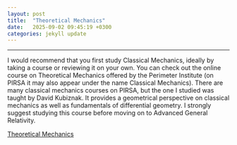 ```yaml
---
layout: post
title:  "Theoretical Mechanics"
date:   2025-09-02 09:45:19 +0300
categories: jekyll update
---
```


---
I would recommend that you first study Classical Mechanics, ideally by taking a course or reviewing it on your own. You can check out the online course on Theoretical Mechanics offered by the Perimeter Institute (on PIRSA it may also appear under the name Classical Mechanics). There are many classical mechanics courses on PIRSA, but the one I studied was taught by David Kubiznak. It provides a geometrical perspective on classical mechanics as well as fundamentals of differential geometry. I strongly suggest studying this course before moving on to Advanced General Relativity.


[Theoretical Mechanics](/assets/files/TheoreticalMechanics.pdf)